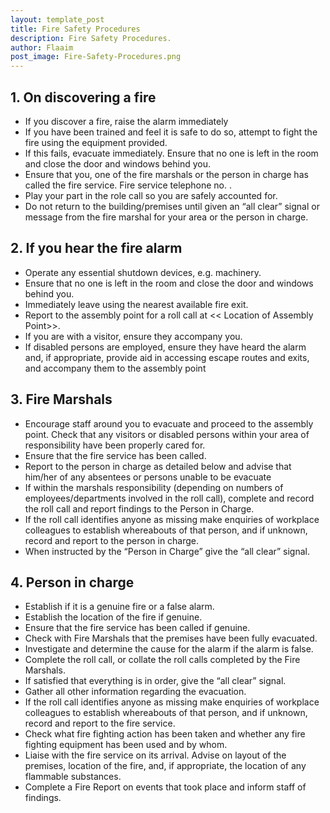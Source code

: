 ```yaml
---
layout: template_post
title: Fire Safety Procedures
description: Fire Safety Procedures. 
author: Flaaim
post_image: Fire-Safety-Procedures.png
---
```


## 1. On discovering a fire
- If you discover a fire, raise the alarm immediately
- If you have been trained and feel it is safe to do so, attempt to fight the fire using the equipment provided.
- If this fails, evacuate immediately. Ensure that no one is left in the room and close the door and windows behind you.
- Ensure that you, one of the fire marshals or the person in charge has called the fire service. Fire service telephone no. .
- Play your part in the role call so you are safely accounted for.
- Do not return to the building/premises until given an “all clear” signal or message from the fire marshal for your area or the person in charge.


## 2. If you hear the fire alarm
- Operate any essential shutdown devices, e.g. machinery.
- Ensure that no one is left in the room and close the door and windows behind you.
- Immediately leave using the nearest available fire exit.
- Report to the assembly point for a roll call at << Location of Assembly Point>>.
- If you are with a visitor, ensure they accompany you.
- If disabled persons are employed, ensure they have heard the alarm and, if appropriate, provide aid in accessing escape routes and exits, and accompany them to the assembly point

## 3. Fire Marshals

- Encourage staff around you to evacuate and proceed to the assembly point. Check that any visitors or disabled persons within your area of responsibility have been properly cared for.
- Ensure that the fire service has been called.
- Report to the person in charge as detailed below and advise that him/her of any absentees or persons unable to be evacuate 
- If within the marshals responsibility (depending on numbers of employees/departments involved in the roll call), complete and record the roll call and report findings to the Person in Charge.
- If the roll call identifies anyone as missing make enquiries of workplace colleagues to establish whereabouts of that person, and if unknown, record and report to the person in charge.
- When instructed by the “Person in Charge” give the “all clear” signal.


## 4. Person in charge

- Establish if it is a genuine fire or a false alarm.
- Establish the location of the fire if genuine.
- Ensure that the fire service has been called if genuine.
- Check with Fire Marshals that the premises have been fully evacuated.
- Investigate and determine the cause for the alarm if the alarm is false.
- Complete the roll call, or collate the roll calls completed by the Fire Marshals.
- If satisfied that everything is in order, give the “all clear” signal.
- Gather all other information regarding the evacuation.
- If the roll call identifies anyone as missing make enquiries of workplace colleagues to establish whereabouts of that person, and if unknown, record and report to the fire service.
- Check what fire fighting action has been taken and whether any fire fighting equipment has been used and by whom.
- Liaise with the fire service on its arrival. Advise on layout of the premises, location of the fire, and, if appropriate, the location of any flammable substances.
- Complete a Fire Report on events that took place and inform staff of findings.
